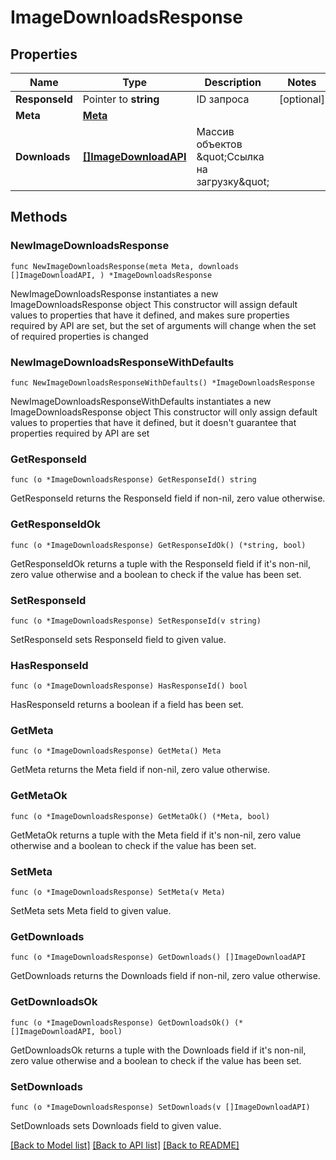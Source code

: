 # ImageDownloadsResponse

## Properties

Name | Type | Description | Notes
------------ | ------------- | ------------- | -------------
**ResponseId** | Pointer to **string** | ID запроса | [optional] 
**Meta** | [**Meta**](Meta.md) |  | 
**Downloads** | [**[]ImageDownloadAPI**](ImageDownloadAPI.md) | Массив объектов \&quot;Ссылка на загрузку\&quot; | 

## Methods

### NewImageDownloadsResponse

`func NewImageDownloadsResponse(meta Meta, downloads []ImageDownloadAPI, ) *ImageDownloadsResponse`

NewImageDownloadsResponse instantiates a new ImageDownloadsResponse object
This constructor will assign default values to properties that have it defined,
and makes sure properties required by API are set, but the set of arguments
will change when the set of required properties is changed

### NewImageDownloadsResponseWithDefaults

`func NewImageDownloadsResponseWithDefaults() *ImageDownloadsResponse`

NewImageDownloadsResponseWithDefaults instantiates a new ImageDownloadsResponse object
This constructor will only assign default values to properties that have it defined,
but it doesn't guarantee that properties required by API are set

### GetResponseId

`func (o *ImageDownloadsResponse) GetResponseId() string`

GetResponseId returns the ResponseId field if non-nil, zero value otherwise.

### GetResponseIdOk

`func (o *ImageDownloadsResponse) GetResponseIdOk() (*string, bool)`

GetResponseIdOk returns a tuple with the ResponseId field if it's non-nil, zero value otherwise
and a boolean to check if the value has been set.

### SetResponseId

`func (o *ImageDownloadsResponse) SetResponseId(v string)`

SetResponseId sets ResponseId field to given value.

### HasResponseId

`func (o *ImageDownloadsResponse) HasResponseId() bool`

HasResponseId returns a boolean if a field has been set.

### GetMeta

`func (o *ImageDownloadsResponse) GetMeta() Meta`

GetMeta returns the Meta field if non-nil, zero value otherwise.

### GetMetaOk

`func (o *ImageDownloadsResponse) GetMetaOk() (*Meta, bool)`

GetMetaOk returns a tuple with the Meta field if it's non-nil, zero value otherwise
and a boolean to check if the value has been set.

### SetMeta

`func (o *ImageDownloadsResponse) SetMeta(v Meta)`

SetMeta sets Meta field to given value.


### GetDownloads

`func (o *ImageDownloadsResponse) GetDownloads() []ImageDownloadAPI`

GetDownloads returns the Downloads field if non-nil, zero value otherwise.

### GetDownloadsOk

`func (o *ImageDownloadsResponse) GetDownloadsOk() (*[]ImageDownloadAPI, bool)`

GetDownloadsOk returns a tuple with the Downloads field if it's non-nil, zero value otherwise
and a boolean to check if the value has been set.

### SetDownloads

`func (o *ImageDownloadsResponse) SetDownloads(v []ImageDownloadAPI)`

SetDownloads sets Downloads field to given value.



[[Back to Model list]](../README.md#documentation-for-models) [[Back to API list]](../README.md#documentation-for-api-endpoints) [[Back to README]](../README.md)



